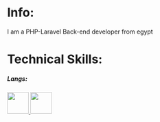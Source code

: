 <h1>Info:</h1>
<p>I am a PHP-Laravel Back-end developer from egypt</p>

<h1>Technical Skills:</h1>
<h5>Langs: </h5>
<a href="https://www.php.net/docs.php" target="_blank">
  <img src="https://www.vectorlogo.zone/logos/php/php-ar21.svg" width="50" height="50">
</a>
<a href="https://developer.mozilla.org/en-US/docs/Web/JavaScript" target="_blank">
  <img src="https://www.vectorlogo.zone/logos/javascript/javascript-icon.svg" width="50" height="50">
</a>
<!--
**Abdallah-Medhat75/Abdallah-Medhat75** is a ✨ _special_ ✨ repository because its `README.md` (this file) appears on your GitHub profile.

Here are some ideas to get you started:

- 🔭 I’m currently working on ...
- 🌱 I’m currently learning ...
- 👯 I’m looking to collaborate on ...
- 🤔 I’m looking for help with ...
- 💬 Ask me about ...
- 📫 How to reach me: ...
- 😄 Pronouns: ...
- ⚡ Fun fact: ...
-->
